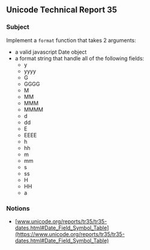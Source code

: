 ## Unicode Technical Report 35

### Subject

Implement a `format` function that takes 2 arguments:
- a valid javascript Date object
- a format string that handle all of the following fields:
  - y
  - yyyy
  - G
  - GGGG
  - M
  - MM
  - MMM
  - MMMM
  - d
  - dd
  - E
  - EEEE
  - h
  - hh
  - m
  - mm
  - s
  - ss
  - H
  - HH
  - a


### Notions

- [www.unicode.org/reports/tr35/tr35-dates.html#Date_Field_Symbol_Table](https://www.unicode.org/reports/tr35/tr35-dates.html#Date_Field_Symbol_Table)
